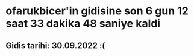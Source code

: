 # ofarukbicer'in gidisine son 6 gun 12 saat 33 dakika 48 saniye kaldi

## Gidis tarihi: 30.09.2022 :(